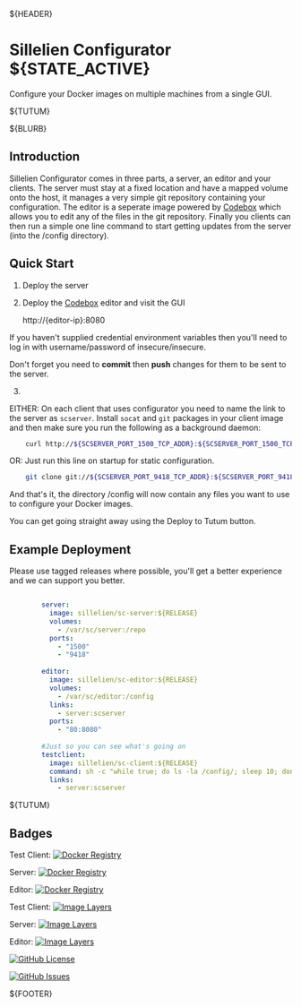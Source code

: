 ${HEADER}

# Sillelien Configurator ${STATE_ACTIVE}

Configure your Docker images on multiple machines from a single GUI.

${TUTUM}

${BLURB}


## Introduction

Sillelien Configurator comes in three parts, a server, an editor and your clients. The server must stay at a fixed location and have a mapped volume onto the host, it manages a very simple git repository containing your configuration. The editor is a seperate image powered by [Codebox](http://codebox.io) which allows you to edit any of the files in the git repository. Finally you clients can then run a simple one line command to start getting updates from the server (into the /config directory).

## Quick Start


1) Deploy the server
 
2) Deploy the [Codebox](http://codebox.io) editor and visit the GUI

    http://{editor-ip}:8080
    
If you haven't supplied credential environment variables then you'll need to log in with username/password of insecure/insecure.    

Don't forget you need to **commit** then **push** changes for them to be sent to the server.

3) 

EITHER: On each client that uses configurator you need to name the link to the server as `scserver`. Install `socat` and `git` packages in your client image and then make sure you run the following as a background daemon:

```bash
    curl http://${SCSERVER_PORT_1500_TCP_ADDR}:${SCSERVER_PORT_1500_TCP_PORT} | sh
```

OR: Just run this line on startup for static configuration.
 
```bash
    git clone git://${SCSERVER_PORT_9418_TCP_ADDR}:${SCSERVER_PORT_9418_TCP_PORT}/config /config
```    
    
And that's it, the directory /config will now contain any files you want to use to configure your Docker images.

You can get going straight away using the Deploy to Tutum button.


## Example Deployment

Please use tagged releases where possible, you'll get a better experience and we can support you better.

```yaml

        server:
          image: sillelien/sc-server:${RELEASE}
          volumes:
            - /var/sc/server:/repo
          ports:
            - "1500"
            - "9418"
        
        editor:
          image: sillelien/sc-editor:${RELEASE}
          volumes:
            - /var/sc/editor:/config
          links:
            - server:scserver
          ports:
            - "80:8080"
        
        #Just so you can see what's going on
        testclient:
          image: sillelien/sc-client:${RELEASE}
          command: sh -c "while true; do ls -la /config/; sleep 10; done"
          links:
            - server:scserver

```

${TUTUM}

## Badges

Test Client: [![Docker Registry](https://img.shields.io/docker/pulls/sillelien/sc-client.svg?style=flat)](https://registry.hub.docker.com/u/sillelien/sc-client)

Server: [![Docker Registry](https://img.shields.io/docker/pulls/sillelien/sc-server.svg?style=flat)](https://registry.hub.docker.com/u/sillelien/sc-server)

Editor: [![Docker Registry](https://img.shields.io/docker/pulls/sillelien/sc-editor.svg?style=flat)](https://registry.hub.docker.com/u/sillelien/sc-editor)

Test Client: [![Image Layers](https://badge.imagelayers.io/sillelien/sc-client.svg?style=flat)](https://imagelayers.io/?images=sillelien/sc-client:latest 'Get your own badge on imagelayers.io') 

Server: [![Image Layers](https://badge.imagelayers.io/sillelien/sc-server.svg?style=flat)](https://imagelayers.io/?images=sillelien/sc-server:latest 'Get your own badge on imagelayers.io') 

Editor: [![Image Layers](https://badge.imagelayers.io/sillelien/sc-editor.svg?style=flat)](https://imagelayers.io/?images=sillelien/sc-editor:latest 'Get your own badge on imagelayers.io') 

[![GitHub License](https://img.shields.io/github/license/sillelien/configurator.svg?style=flat)](https://raw.githubusercontent.com/sillelien/configurator/master/LICENSE)

[![GitHub Issues](https://img.shields.io/github/issues/sillelien/configurator.svg?style=flat)](https://github.com/sillelien/configurator/issues)
    


${FOOTER}